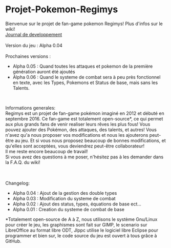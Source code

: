# Projet-Pokemon-Regimys
Bienvenue sur le projet de fan-game pokemon Regimys! Plus d'infos sur le wiki!<br/>
<a href="https://github.com/jlppc/Projet-Pokemon-Regimys/wiki/Journal-du-developpement">Journal de developpement</a><br/>
<br/>Version du jeu : Alpha 0.04<br/><br/>
Prochaines versions :<ul>
<li>Alpha 0.05 : Quand toutes les attaques et pokemon de la première génération auront été ajoutés</li>
<li>Alpha 0.06 : Quand le systeme de combat sera à peu près fonctionnel en texte, avec les Types, Pokemons et Status de base, mais sans les Talents.</li></ul><br/>

Informations generales:<br/>
Regimys est un projet de fan-game pokémon imaginé en 2012 et débuté en septembre 2016. 
Ce fan-game est totalement open-source*, ce qui permet aux plus grands fans de venir realiser leurs rêves les plus fous! 
Vous pouvez ajouter des Pokémon, des attaques, des talents, et autres! 
Vous n'avez qu'a nous proposer vos modifications et nous les ajouterons peut-être au jeu. 
Et si vous nous proposez beaucoup de bonnes modifications, et qu'elles sont acceptées, vous deviendrez peut-être collaborateur!<br/>
Il me reste encore beaucoup de travail!<br/>
Si vous avez des questions à me poser, n'hésitez pas à les demander dans la F.A.Q. du wiki!<br/><br/><br/>

Changelog:
<ul>
<li>Alpha 0.04 : Ajout de la gestion des double types</li>
<li>Alpha 0.03 : Modification du systeme de combat</li>
<li>Alpha 0.02 : Ajout des status, types, équations de base ect...</li>
<li>Alpha 0.01 : Creation du systeme de combat de base</li>
</ul>

*Totalement open-source de A à Z, nous utilisons le système Gnu/Linux pour créer le jeu, les graphismes sont fait sur GIMP, le scenario sur LibreOffice au format libre ODT, Jlppc utilise le logiciel libre Eclipse pour programmer et bien sur, le code source du jeu est ouvert à tous grâce à GitHub.
